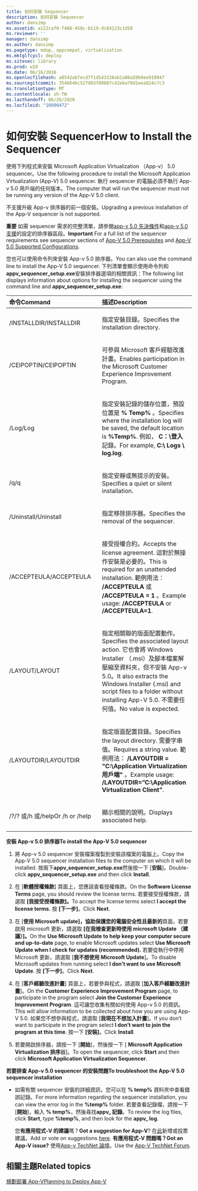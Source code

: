 ```yaml
---
title: 如何安裝 Sequencer
description: 如何安裝 Sequencer
author: dansimp
ms.assetid: a122caf0-f408-458c-b119-dc84123c1d58
ms.reviewer: ''
manager: dansimp
ms.author: dansimp
ms.pagetype: mdop, appcompat, virtualization
ms.mktglfcycl: deploy
ms.sitesec: library
ms.prod: w10
ms.date: 06/16/2016
ms.openlocfilehash: a8542abfecd7f1d543228ab1a86a59b9ee918947
ms.sourcegitcommit: 354664bc527d93f80687cd2eba70d1eea024c7c3
ms.translationtype: MT
ms.contentlocale: zh-TW
ms.lasthandoff: 06/26/2020
ms.locfileid: "10800472"
---
```

# <span data-ttu-id="62901-103">如何安裝 Sequencer</span><span class="sxs-lookup"><span data-stu-id="62901-103">How to Install the Sequencer</span></span>


<span data-ttu-id="62901-104">使用下列程式來安裝 Microsoft Application Virtualization （App-v） 5.0 sequencer。</span><span class="sxs-lookup"><span data-stu-id="62901-104">Use the following procedure to install the Microsoft Application Virtualization (App-V) 5.0 sequencer.</span></span> <span data-ttu-id="62901-105">執行 sequencer 的電腦必須不執行 App-v 5.0 用戶端的任何版本。</span><span class="sxs-lookup"><span data-stu-id="62901-105">The computer that will run the sequencer must not be running any version of the App-V 5.0 client.</span></span>

<span data-ttu-id="62901-106">不支援升級 App-v 排序器的前一個安裝。</span><span class="sxs-lookup"><span data-stu-id="62901-106">Upgrading a previous installation of the App-V sequencer is not supported.</span></span>

<span data-ttu-id="62901-107">**重要** 如需 sequencer 需求的完整清單，請參閱[app-v 5.0 先決條件](app-v-50-prerequisites.md)和[app-v 5.0 支援](app-v-50-supported-configurations.md)的設定的排序器區段。</span><span class="sxs-lookup"><span data-stu-id="62901-107">**Important** For a full list of the sequencer requirements see sequencer sections of [App-V 5.0 Prerequisites](app-v-50-prerequisites.md) and [App-V 5.0 Supported Configurations](app-v-50-supported-configurations.md).</span></span>

 

<span data-ttu-id="62901-108">您也可以使用命令列來安裝 App-v 5.0 排序器。</span><span class="sxs-lookup"><span data-stu-id="62901-108">You can also use the command line to install the App-V 5.0 sequencer.</span></span> <span data-ttu-id="62901-109">下列清單會顯示使用命令列和**appv\_sequencer\_setup.exe**安裝排序器選項的相關資訊：</span><span class="sxs-lookup"><span data-stu-id="62901-109">The following list displays information about options for installing the sequencer using the command line and **appv\_sequencer\_setup.exe**:</span></span>

<table>
<colgroup>
<col width="50%" />
<col width="50%" />
</colgroup>
<thead>
<tr class="header">
<th align="left"><span data-ttu-id="62901-110">命令</span><span class="sxs-lookup"><span data-stu-id="62901-110">Command</span></span></th>
<th align="left"><span data-ttu-id="62901-111">描述</span><span class="sxs-lookup"><span data-stu-id="62901-111">Description</span></span></th>
</tr>
</thead>
<tbody>
<tr class="odd">
<td align="left"><p><span data-ttu-id="62901-112">/INSTALLDIR</span><span class="sxs-lookup"><span data-stu-id="62901-112">/INSTALLDIR</span></span></p></td>
<td align="left"><p><span data-ttu-id="62901-113">指定安裝目錄。</span><span class="sxs-lookup"><span data-stu-id="62901-113">Specifies the installation directory.</span></span></p></td>
</tr>
<tr class="even">
<td align="left"><p><span data-ttu-id="62901-114">/CEIPOPTIN</span><span class="sxs-lookup"><span data-stu-id="62901-114">/CEIPOPTIN</span></span></p></td>
<td align="left"><p><span data-ttu-id="62901-115">可參與 Microsoft 客戶經驗改進計畫。</span><span class="sxs-lookup"><span data-stu-id="62901-115">Enables participation in the Microsoft Customer Experience Improvement Program.</span></span></p></td>
</tr>
<tr class="odd">
<td align="left"><p><span data-ttu-id="62901-116">/Log</span><span class="sxs-lookup"><span data-stu-id="62901-116">/Log</span></span></p></td>
<td align="left"><p><span data-ttu-id="62901-117">指定安裝記錄的儲存位置，預設位置是 <strong> % Temp% </strong> 。</span><span class="sxs-lookup"><span data-stu-id="62901-117">Specifies where the installation log will be saved, the default location is <strong>%Temp%</strong>.</span></span> <span data-ttu-id="62901-118">例如， <strong> C：\登入 </strong> 記錄。</span><span class="sxs-lookup"><span data-stu-id="62901-118">For example, <strong>C:\ Logs \ log.log</strong>.</span></span></p></td>
</tr>
<tr class="even">
<td align="left"><p><span data-ttu-id="62901-119">/q</span><span class="sxs-lookup"><span data-stu-id="62901-119">/q</span></span></p></td>
<td align="left"><p><span data-ttu-id="62901-120">指定安靜或無提示的安裝。</span><span class="sxs-lookup"><span data-stu-id="62901-120">Specifies a quiet or silent installation.</span></span></p></td>
</tr>
<tr class="odd">
<td align="left"><p><span data-ttu-id="62901-121">/Uninstall</span><span class="sxs-lookup"><span data-stu-id="62901-121">/Uninstall</span></span></p></td>
<td align="left"><p><span data-ttu-id="62901-122">指定移除排序器。</span><span class="sxs-lookup"><span data-stu-id="62901-122">Specifies the removal of the sequencer.</span></span></p></td>
</tr>
<tr class="even">
<td align="left"><p><span data-ttu-id="62901-123">/ACCEPTEULA</span><span class="sxs-lookup"><span data-stu-id="62901-123">/ACCEPTEULA</span></span></p></td>
<td align="left"><p><span data-ttu-id="62901-124">接受授權合約。</span><span class="sxs-lookup"><span data-stu-id="62901-124">Accepts the license agreement.</span></span> <span data-ttu-id="62901-125">這對於無操作安裝是必要的。</span><span class="sxs-lookup"><span data-stu-id="62901-125">This is required for an unattended installation.</span></span> <span data-ttu-id="62901-126">範例用法： <strong> /ACCEPTEULA </strong> 或 <strong> /ACCEPTEULA = 1 </strong> 。</span><span class="sxs-lookup"><span data-stu-id="62901-126">Example usage: <strong>/ACCEPTEULA</strong> or <strong>/ACCEPTEULA=1</strong>.</span></span></p></td>
</tr>
<tr class="odd">
<td align="left"><p><span data-ttu-id="62901-127">/LAYOUT</span><span class="sxs-lookup"><span data-stu-id="62901-127">/LAYOUT</span></span></p></td>
<td align="left"><p><span data-ttu-id="62901-128">指定相關聯的版面配置動作。</span><span class="sxs-lookup"><span data-stu-id="62901-128">Specifies the associated layout action.</span></span> <span data-ttu-id="62901-129">它也會將 Windows Installer （.msi）及腳本檔案解壓縮至資料夾，但不安裝 App-v 5.0。</span><span class="sxs-lookup"><span data-stu-id="62901-129">It also extracts the Windows Installer (.msi) and script files to a folder without installing App-V 5.0.</span></span> <span data-ttu-id="62901-130">不需要任何值。</span><span class="sxs-lookup"><span data-stu-id="62901-130">No value is expected.</span></span></p></td>
</tr>
<tr class="even">
<td align="left"><p><span data-ttu-id="62901-131">/LAYOUTDIR</span><span class="sxs-lookup"><span data-stu-id="62901-131">/LAYOUTDIR</span></span></p></td>
<td align="left"><p><span data-ttu-id="62901-132">指定版面配置目錄。</span><span class="sxs-lookup"><span data-stu-id="62901-132">Specifies the layout directory.</span></span> <span data-ttu-id="62901-133">需要字串值。</span><span class="sxs-lookup"><span data-stu-id="62901-133">Requires a string value.</span></span> <span data-ttu-id="62901-134">範例用法： <strong> /LAYOUTDIR = "C:\Application Virtualization 用戶端" </strong> 。</span><span class="sxs-lookup"><span data-stu-id="62901-134">Example usage: <strong>/LAYOUTDIR=”C:\Application Virtualization Client”</strong>.</span></span></p></td>
</tr>
<tr class="odd">
<td align="left"><p><span data-ttu-id="62901-135">/?</span><span class="sxs-lookup"><span data-stu-id="62901-135">/?</span></span> <span data-ttu-id="62901-136">或/h 或/help</span><span class="sxs-lookup"><span data-stu-id="62901-136">Or /h or /help</span></span></p></td>
<td align="left"><p><span data-ttu-id="62901-137">顯示相關的說明。</span><span class="sxs-lookup"><span data-stu-id="62901-137">Displays associated help.</span></span></p></td>
</tr>
</tbody>
</table>

 

**<span data-ttu-id="62901-138">安裝 App-v 5.0 排序器</span><span class="sxs-lookup"><span data-stu-id="62901-138">To install the App-V 5.0 sequencer</span></span>**

1.  <span data-ttu-id="62901-139">將 App-v 5.0 sequencer 安裝檔案複製到安裝該檔案的電腦上。</span><span class="sxs-lookup"><span data-stu-id="62901-139">Copy the App-V 5.0 sequencer installation files to the computer on which it will be installed.</span></span> <span data-ttu-id="62901-140">按兩下**appv\_sequencer\_setup.exe**然後按一下 [**安裝**]。</span><span class="sxs-lookup"><span data-stu-id="62901-140">Double-click **appv\_sequencer\_setup.exe** and then click **Install**.</span></span>

2.  <span data-ttu-id="62901-141">在 [**軟體授權條款**] 頁面上，您應該查看授權條款。</span><span class="sxs-lookup"><span data-stu-id="62901-141">On the **Software License Terms** page, you should review the license terms.</span></span> <span data-ttu-id="62901-142">若要接受授權條款，請選取 **[我接受授權條款]。**</span><span class="sxs-lookup"><span data-stu-id="62901-142">To accept the license terms select **I accept the license terms.**</span></span> <span data-ttu-id="62901-143">按 **\[下一步\]**。</span><span class="sxs-lookup"><span data-stu-id="62901-143">Click **Next**.</span></span>

3.  <span data-ttu-id="62901-144">在 [**使用 Microsoft update]，協助保護您的電腦安全性且最新的**頁面，若要啟用 microsoft 更新，請選取 **[在我檢查更新時使用 microsoft Update （建議）]。**</span><span class="sxs-lookup"><span data-stu-id="62901-144">On the **Use Microsoft Update to help keep your computer secure and up-to-date** page, to enable Microsoft updates select **Use Microsoft Update when I check for updates (recommended).**</span></span> <span data-ttu-id="62901-145">若要從執行中停用 Microsoft 更新，請選取 [**我不想使用 Microsoft Update**]。</span><span class="sxs-lookup"><span data-stu-id="62901-145">To disable Microsoft updates from running select **I don’t want to use Microsoft Update**.</span></span> <span data-ttu-id="62901-146">按 **\[下一步\]**。</span><span class="sxs-lookup"><span data-stu-id="62901-146">Click **Next**.</span></span>

4.  <span data-ttu-id="62901-147">在 [**客戶經驗改進計畫**] 頁面上，若要參與程式，請選取 [**加入客戶經驗改進計畫**]。</span><span class="sxs-lookup"><span data-stu-id="62901-147">On the **Customer Experience Improvement Program** page, to participate in the program select **Join the Customer Experience Improvement Program**.</span></span> <span data-ttu-id="62901-148">這可讓您收集有關如何使用 App-v 5.0 的資訊。</span><span class="sxs-lookup"><span data-stu-id="62901-148">This will allow information to be collected about how you are using App-V 5.0.</span></span> <span data-ttu-id="62901-149">如果您不想參與程式，請選取 [**我現在不想加入計畫**]。</span><span class="sxs-lookup"><span data-stu-id="62901-149">If you don’t want to participate in the program select **I don’t want to join the program at this time**.</span></span> <span data-ttu-id="62901-150">按一下 **\[安裝\]**。</span><span class="sxs-lookup"><span data-stu-id="62901-150">Click **Install**.</span></span>

5.  <span data-ttu-id="62901-151">若要開啟排序器，請按一下 [**開始**]，然後按一下 [ **Microsoft Application Virtualization 排序**器]。</span><span class="sxs-lookup"><span data-stu-id="62901-151">To open the sequencer, click **Start** and then click **Microsoft Application Virtualization Sequencer**.</span></span>

**<span data-ttu-id="62901-152">若要排查 App-v 5.0 sequencer 的安裝問題</span><span class="sxs-lookup"><span data-stu-id="62901-152">To troubleshoot the App-V 5.0 sequencer installation</span></span>**

-   <span data-ttu-id="62901-153">如需有關 sequencer 安裝的詳細資訊，您可以在 **% temp%** 資料夾中查看錯誤記錄。</span><span class="sxs-lookup"><span data-stu-id="62901-153">For more information regarding the sequencer installation, you can view the error log in the **%temp%** folder.</span></span> <span data-ttu-id="62901-154">若要查看記錄檔，請按一下 [**開始**]，輸入 **% temp%**，然後尋找**appv\_ 記錄**。</span><span class="sxs-lookup"><span data-stu-id="62901-154">To review the log files, click **Start**, type **%temp%**, and then look for the **appv\_ log**.</span></span>

    <span data-ttu-id="62901-155">您**有應用程式-V 的建議**嗎？</span><span class="sxs-lookup"><span data-stu-id="62901-155">**Got a suggestion for App-V**?</span></span> <span data-ttu-id="62901-156">在[此](http://appv.uservoice.com/forums/280448-microsoft-application-virtualization)新增或投票建議。</span><span class="sxs-lookup"><span data-stu-id="62901-156">Add or vote on suggestions [here](http://appv.uservoice.com/forums/280448-microsoft-application-virtualization).</span></span> **<span data-ttu-id="62901-157">有應用程式-V 問題嗎？</span><span class="sxs-lookup"><span data-stu-id="62901-157">Got an App-V issue?</span></span>** <span data-ttu-id="62901-158">使用[App-v TechNet 論壇](https://social.technet.microsoft.com/Forums/home?forum=mdopappv)。</span><span class="sxs-lookup"><span data-stu-id="62901-158">Use the [App-V TechNet Forum](https://social.technet.microsoft.com/Forums/home?forum=mdopappv).</span></span>

## <span data-ttu-id="62901-159">相關主題</span><span class="sxs-lookup"><span data-stu-id="62901-159">Related topics</span></span>


[<span data-ttu-id="62901-160">規劃部署 App-V</span><span class="sxs-lookup"><span data-stu-id="62901-160">Planning to Deploy App-V</span></span>](planning-to-deploy-app-v.md)

 

 





